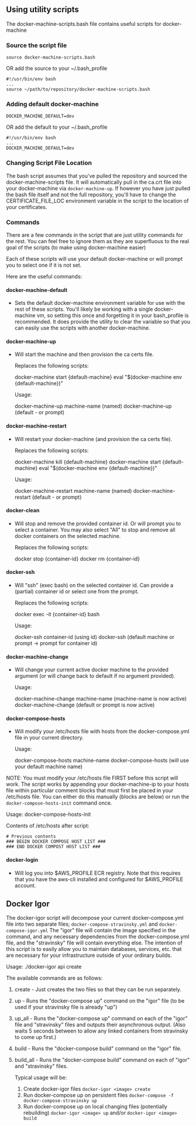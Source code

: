 ## Using utility scripts

The docker-machine-scripts.bash file contains useful scripts for docker-machine

### Source the script file

    source docker-machine-scripts.bash

OR add the source to your ~/.bash_profile 

    #!/usr/bin/env bash
    ...
    source ~/path/to/repository/docker-machine-scripts.bash

### Adding default docker-machine

    DOCKER_MACHINE_DEFAULT=dev

OR add the default to your ~/.bash_profile

    #!/usr/bin/env bash
    ...
    DOCKER_MACHINE_DEFAULT=dev

### Changing Script File Location

The bash script assumes that you've pulled the repository and sourced the docker-machine-scripts file. It will automatically pull in the ca.crt file into your docker-machine via `docker-machine-up`. If however you have just pulled the bash file itself and not the full repository, you'll have to change the CERTIFICATE_FILE_LOC environment variable in the script to the location of your certificates.

### Commands

There are a few commands in the script that are just utility commands for the rest. You can feel free to ignore them as they are superfluous to the real goal of the scripts (to make using docker-machine easier)

Each of these scripts will use your default docker-machine or will prompt you to select one if it is not set.

Here are the useful commands:

#### docker-machine-default 

- Sets the default docker-machine environment variable for use with the rest of these scripts. You'll likely be working with a single docker-machine vm, so setting this once and forgetting it in your bash_profile is recommended. It does provide the utility to clear the variable so that you can easily use the scripts with another docker-machine.

#### docker-machine-up 

- Will start the machine and then provision the ca certs file. 

  Replaces the following scripts: 

    docker-machine start {default-machine}
    eval "$(docker-machine env {default-machine})"

  Usage:

    docker-machine-up machine-name (named)
    docker-machine-up (default - or prompt)

#### docker-machine-restart 

- Will restart your docker-machine (and provision the ca certs file).

  Replaces the following scripts: 

    docker-machine kill {default-machine}
    docker-machine start {default-machine}
    eval "$(docker-machine env {default-machine})"

  Usage:

    docker-machine-restart machine-name (named)
    docker-machine-restart (default - or prompt)

#### docker-clean 

- Will stop and remove the provided container id. Or will prompt you to select a container. You may also select "All" to stop and remove all docker containers on the selected machine.

  Replaces the following scripts: 

    docker stop {container-id}
    docker rm {container-id}

#### docker-ssh 

- Will "ssh" (exec bash) on the selected container id. Can provide a (partial) container id or select one from the prompt.

  Replaces the following scripts:

    docker exec -it {container-id} bash

  Usage:

    docker-ssh container-id (using id)
    docker-ssh (default machine or prompt -> prompt for container id)

#### docker-machine-change 

- Will change your current active docker machine to the provided argument (or will change back to default if no argument provided).

  Usage:

    docker-machine-change machine-name (machine-name is now active)
    docker-machine-change (default or prompt is now active)

#### docker-compose-hosts

- Will modify your /etc/hosts file with hosts from the docker-compose.yml file in your current directory. 

  Usage:

    docker-compose-hosts machine-name
    docker-compose-hosts (will use your default machine name)

NOTE: You must modify your /etc/hosts file FIRST before this script will work.
The script works by appending your docker-machine-ip to your hosts file within particular comment blocks that must first be placed in your /etc/hosts file. You can either do this manually (blocks are below) or run the `docker-compose-hosts-init` command once.

  Usage:
    docker-compose-hosts-init

Contents of /etc/hosts after script:

```
# Previous contents
### BEGIN DOCKER COMPOSE HOST LIST ###
### END DOCKER COMPOST HOST LIST ###

```

#### docker-login

- Will log you into $AWS_PROFILE ECR registry. Note that this requires that you have the aws-cli installed and configured for $AWS_PROFILE account.

## Docker Igor

The docker-igor script will decompose your current docker-compose.yml file into two separate files; `docker-compose-stravinsky.yml` and `docker-compose-igor.yml` The "igor" file will contain the image specified in the command, and any necessary dependencies from the docker-compose.yml file, and the "stravinsky" file will contain everything else. The intention of this script is to easily allow you to maintain databases, services, etc. that are necessary for your infrastructure outside of your ordinary builds.

  Usage:
    ./docker-igor api create

The available commands are as follows:

1. create - Just creates the two files so that they can be run separately.
2. up - Runs the "docker-compose up" command on the "igor" file (to be used if your stravinsky file is already "up")
3. up_all - Runs the "docker-compose up" command on each of the "igor" file and "stravinsky" files and outputs their asynchronous output. (Also waits 5 seconds between to allow any linked containers from stravinsky to come up first.)
4. build - Runs the "docker-compose build" command on the "igor" file.
5. build_all - Runs the "docker-compose build" command on each of "igor" and "stravinsky" files.

   Typical usage will be:
   1. Create docker-igor files `docker-igor <image> create`
   2. Run docker-compose up on persistent files `docker-compose -f docker-compose-stravinsky up`
   3. Run docker-compose up on local changing files (potentially rebuilding) `docker-igor <image> up` and/or `docker-igor <image> build`
